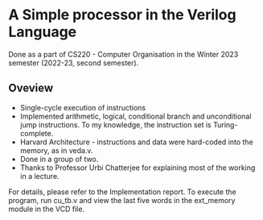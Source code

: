 # A Simple processor in the Verilog Language
Done as a part of CS220 - Computer Organisation in the Winter 2023 semester (2022-23, second semester).

## Oveview
 - Single-cycle execution of instructions
 - Implemented arithmetic, logical, conditional branch and unconditional jump instructions. To my knowledge, the instruction set is Turing-complete.
 - Harvard Architecture - instructions and data were hard-coded into the memory, as in veda.v.
 - Done in a group of two.
 - Thanks to Professor Urbi Chatterjee for explaining most of the working in a lecture.

For details, please refer to the Implementation report.
To execute the program, run cu_tb.v and view the last five words in the ext_memory module in the VCD file.
